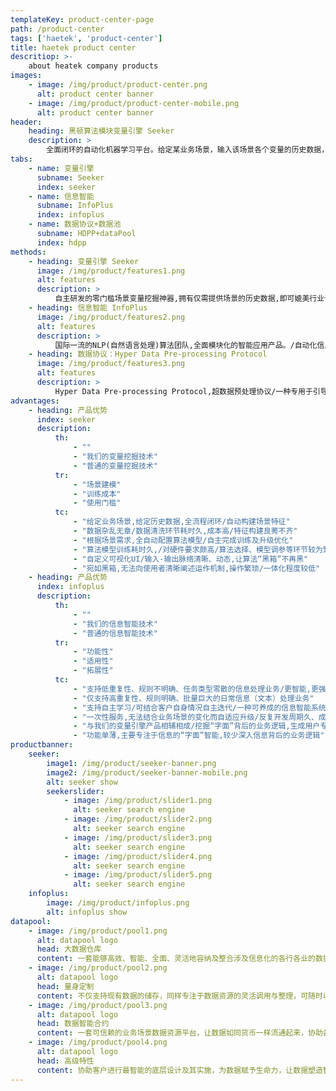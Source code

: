 ```yaml
---
templateKey: product-center-page
path: /product-center
tags: ['haetek', 'product-center']
title: haetek product center
descritiop: >-
    about heatek company products
images:
    - image: /img/product/product-center.png
      alt: product center banner
    - image: /img/product/product-center-mobile.png
      alt: product center banner
header:
    heading: 黑顿算法模块变量引擎 Seeker
    description: >
        全面闭环的自动化机器学习平台。给定某业务场景，输入该场景各个变量的历史数据，变量引擎即能根据历史数据进行自主学习，挖掘出深层次的场景知识，形成变量之间的关联图谱。依托关联图谱，客户可对部分变量进行赋值，图谱便可对未被赋值的变量进行实时预测，实现渗透式的场景数据/变量深度挖掘。
tabs:
    - name: 变量引擎
      subname: Seeker
      index: seeker
    - name: 信息智能
      subname: InfoPlus
      index: infoplus
    - name: 数据协议+数据池
      subname: HDPP+dataPool
      index: hdpp
methods:
    - heading: 变量引擎 Seeker
      image: /img/product/features1.png
      alt: features
      description: >
          自主研发的零门槛场景变量挖掘神器,拥有仅需提供场景的历史数据,即可媲美行业专家的自主学习能力。/对于企业用户：全程闭环,自主迭代,在最短的时间,通过最低的研发成本,掌控行业运作机制,赋予场景深度算力,让各个企业用户脱颖而出,知己知彼,百战不殆,为业务场景赋予生命力与灵性。/对于个体用户：每时每刻都在更新的场景,覆盖生活中各行各业,健康养生、学术专业、职业规划、饮食生活、休闲娱乐、心理诊断、衣着时尚,零距离接触渗透到生活每一角落的人工智能算法。
    - heading: 信息智能 InfoPlus
      image: /img/product/features2.png
      alt: features
      description: >
          国际一流的NLP(自然语言处理)算法团队,全面模块化的智能应用产品。/自动化信息源处理：针对不同行业的信息处理业务（e.g.，文本）,提升企业信息业务处理效率。/自主学习：支持自主养成模式,结合客户自身数据,自主迭代,零AI门槛,打造文本智能界的word。/信息逻辑图谱：挖掘信息背后的业务逻辑,不局限于“字面“”的操作优化,实现深层业务逻辑挖掘与信息梳理。
    - heading: 数据协议：Hyper Data Pre-processing Protocol
      image: /img/product/features3.png
      alt: features
      description: >
          Hyper Data Pre-processing Protocol,超数据预处理协议/一种专用于引导使用者将其所接触到的原始信息资源整理成规范系统的量化格式的数据协议及其配套数据预处理工具。
advantages:
    - heading: 产品优势
      index: seeker
      description:
          th:
              - ""
              - "我们的变量挖掘技术"
              - "普通的变量挖掘技术"
          tr:
              - "场景建模"
              - "训练成本"
              - "使用门槛"
          tc:
              - "给定业务场景,给定历史数据,全流程闭环/自动构建场景特征"
              - "数据杂乱无章/数据清洗环节耗时久,成本高/特征构建良莠不齐"
              - "根据场景需求,全自动配置算法模型/自主完成训练及升级优化"
              - "算法模型训练耗时久,/对硬件要求颇高/算法选择、模型调参等环节较为繁杂"
              - "自定义可视化UI/输入-输出脉络清晰、动态,让算法“黑箱”不再黑"
              - "宛如黑箱,无法向使用者清晰阐述运作机制,操作繁琐/一体化程度较低"
    - heading: 产品优势
      index: infoplus
      description:
          th:
              - ""
              - "我们的信息智能技术"
              - "普通的信息智能技术"
          tr:
              - "功能性"
              - "适用性"
              - "拓展性"
          tc:
              - "支持低重复性、规则不明确、任务类型零散的信息处理业务/更智能,更强健"
              - "仅支持高重复性、规则明确、批量巨大的日常信息（文本）处理业务"
              - "支持自主学习/可结合客户自身情况自主迭代/一种可养成的信息智能系统"
              - "一次性服务,无法结合业务场景的变化而自适应升级/反复开发周期久、成本大"
              - "与我们的变量引擎产品相辅相成/挖掘“字面”背后的业务逻辑,生成用户专属的信息业务知识图谱"
              - "功能单薄,主要专注于信息的“字面”智能,较少深入信息背后的业务逻辑"
productbanner:
    seeker:
        image1: /img/product/seeker-banner.png
        image2: /img/product/seeker-banner-mobile.png
        alt: seeker show
        seekerslider:
            - image: /img/product/slider1.png
              alt: seeker search engine
            - image: /img/product/slider2.png
              alt: seeker search engine
            - image: /img/product/slider3.png
              alt: seeker search engine
            - image: /img/product/slider4.png
              alt: seeker search engine
            - image: /img/product/slider5.png
              alt: seeker search engine
    infoplus:
        image: /img/product/infoplus.png
        alt: infoplus show
datapool:
    - image: /img/product/pool1.png
      alt: datapool logo
      head: 大数据仓库
      content: 一套能够高效、智能、全面、灵活地容纳及整合涉及信息化的各行各业的数据资源的大数据仓库
    - image: /img/product/pool2.png
      alt: datapool logo
      head: 量身定制
      content: 不仅支持现有数据的储存，同样专注于数据资源的灵活调用与整理，可随时以最稳妥的形式，针对客户最需要的场景，为客户提供最需要的数据资源
    - image: /img/product/pool3.png
      alt: datapool logo
      head: 数据智能合约
      content: 一套可信赖的业务场景数据资源平台，让数据如同货币一样流通起来，协助各行各业进行更深层的相互增值
    - image: /img/product/pool4.png
      alt: datapool logo
      head: 高级特性
      content: 协助客户进行最智能的底层设计及其实施，为数据赋予生命力，让数据塑造智能，让智能塑造生活
---
```

